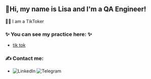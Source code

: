## 🖖Hi, my name is Lisa and I'm a QA Engineer!

👩‍💻  I am a TikToker


### ✨ You can see my practice here: ✨
- [tik tok](www.tiktok.com/@rummy.li)

### ✍️ Contact me:
- ![LinkedIn](https://www.linkedin.com/in/lisa-ignatovich-) 
![Telegram](https://t.me/rummy28)
